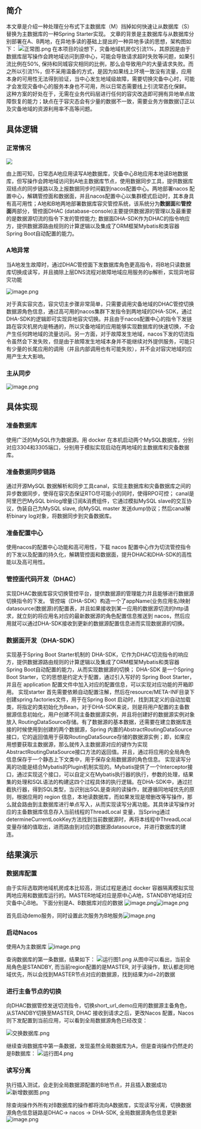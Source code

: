 ## 简介

本文章是介绍一种处理在分布式下主数据库（M）挡掉如何快速让从数据库（S）替换为主数据库的一种Spring Starter实现。
文章的背景是主数据库与从数据库分别部署在A、B两地，在异地多读的基础上提出的一种异地多读的思想，架构图如下：
![正常图.png](https://cdn.nlark.com/yuque/0/2022/png/2894235/1665920878762-e357f0d7-0e2a-4c5c-ab90-4aaf713a6a12.png#clientId=u835a6740-a9cc-4&crop=0&crop=0&crop=1&crop=1&from=paste&height=643&id=u413b25db&margin=%5Bobject%20Object%5D&name=%E6%AD%A3%E5%B8%B8%E5%9B%BE.png&originHeight=1286&originWidth=1764&originalType=binary&ratio=1&rotation=0&showTitle=false&size=186766&status=done&style=none&taskId=u1d1e47fe-eaa9-4627-846b-d729cf6a652&title=&width=882)
在本项目的设想下，灾备地域机房仅引流1%，其原因是由于数据库层写操作会跨地域访问到原中心，可能会导致请求超时失败等问题，如果引流比例在50%, 保持和同城容灾相同的比例，那么会导致用户的大量请求失败。而之所以引流1%，但不采用温备的方式，是因为如果线上环境一致没有流量，应用本身的可用性无法得到验证，当中心发生地域级故障，需要切换灾备中心时，可能才会发现灾备中心的服务本身也不可用，所以日常态需要线上引流常态化保鲜。
这种方案的好处在于，无需在业务代码层进行任何的容灾改造即可拥有异地单点故障恢复的能力；缺点在于容灾态会有少量的数据不一致，需要业务方做数据订正以及灾备地域的资源利用率不高等问题。

## 具体逻辑
### 正常情况
![](https://cdn.nlark.com/yuque/0/2022/png/2894235/1665920878762-e357f0d7-0e2a-4c5c-ab90-4aaf713a6a12.png?x-oss-process=image%2Fresize%2Cw_1500%2Climit_0#crop=0&crop=0&crop=1&crop=1&from=url&id=iQFcJ&margin=%5Bobject%20Object%5D&originHeight=1094&originWidth=1500&originalType=binary&ratio=1&rotation=0&showTitle=false&status=done&style=none&title=)

由上图可知，日常态A地应用读写A地数据库，灾备中心B地应用本地读B地数据库，但写操作会跨地域访问到A地主数据库节点，使用数据同步工具，提供数据库双结点的同步链路以及上报数据同步时间戳到nacos配置中心。两地部署nacos 配置中心，解耦管控面和数据面，并且nacos配置中心以集群模式启动时，其本身具有高可用性；A地和B地两地部署数据库容灾管控系统，该系统分为**数据面**和**管控面**两部分，管控面DHAC (database-console)主要提供数据源的管理以及最重要的是数据源切流的指令下发的管控能力; 数据面DHA-SDK作为DHAC的指令响应方，提供数据源路由规则的计算逻辑以及集成了ORM框架Mybatis和类容器Spring Boot自动配置的能力。

### A地异常
当A地发生故障时，通过DHAC管控面下发数据库角色更高指令，将B地只读数据库切换成读写，并且摘除上层DNS流程对故障地域应用服务的ip解析，实现异地容灾功能


![image.png](https://cdn.nlark.com/yuque/0/2022/png/2894235/1665921232405-a450fd1c-d264-43f3-ae64-b9cda512a3fb.png#clientId=u835a6740-a9cc-4&crop=0&crop=0&crop=1&crop=1&from=paste&height=263&id=u83d99965&margin=%5Bobject%20Object%5D&name=image.png&originHeight=407&originWidth=1108&originalType=binary&ratio=1&rotation=0&showTitle=false&size=1807230&status=done&style=none&taskId=u21027d07-61f2-4045-b7b9-dcb26b40457&title=&width=717)


对于真实容灾态，容灾切主步骤非常简单，只需要调用灾备地域的DHAC管控切换数据源角色信息，通过高可用的nacos集群下发指令到两地域的DHA-SDK，通过DHA-SDK的逻辑即可实现异地容灾切换。并且由于nacos配置中心的指令下发链路在容灾机房内是畅通的，所以灾备地域的应用能够实现数据库的快速切换，不会产生任何跨地域的流量访问。另一方面，对于故障发生地域，nacos下发的切流指令虽然会下发失败，但是由于故障发生地域本身并不能继续对外提供服务，可能只有少量的长尾应用的调用（并且内部调用也有可能失败），并不会对容灾地域的应用产生太大影响。

### 主从同步
![image.png](https://cdn.nlark.com/yuque/0/2022/png/2894235/1665921338685-798d1843-c73f-4c53-9608-e306118470c8.png#clientId=u835a6740-a9cc-4&crop=0&crop=0&crop=1&crop=1&from=paste&height=1029&id=ue6fdac83&margin=%5Bobject%20Object%5D&name=image.png&originHeight=1639&originWidth=1109&originalType=binary&ratio=1&rotation=0&showTitle=false&size=7284076&status=done&style=none&taskId=u3da8470e-e41c-45f3-aafc-0cbb44fd3c6&title=&width=696.5)



## 具体实现
### 准备数据库
使用广泛的MySQL作为数据源。用 docker 在本机启动两个MySQL数据库，分别对应3304和3305端口，分别用于模拟实现启动在两地域的主数据库和灾备数据库。

### 准备数据同步链路
通过开源MySQL 数据解析和同步工具canal，实现主数据库和灾备数据库之间的异步数据同步，使得在容灾态保证RTO尽可能小的同时，使得RPO可控；
	canal是阿里巴巴MySQL binlog增量订阅&消费组件，它通过模拟MySQL slave的交互协议，伪装自己为MySQL slave, 向MySQL master 发送dump协议；然后canal解析binary log对象，将数据同步到灾备数据库。

### 准备配置中心
使用nacos的配置中心功能和高可用性，下载 nacos 配置中心作为切流管控指令的下发以及配置的持久化，解耦管控面和数据面，提升DHAC和DHA-SDK的高性能以及高可用性。

### 管控面代码开发（DHAC）
实现DHAC数据库容灾切换管控平台，提供数据源的管理能力并且能够进行数据源切换指令的下发。
	管控端（DHA-SDK）构造一个了appName(业务应用名)映射datasource(数据源)的配置表，并且如果接收到某一应用的数据源切流的http请求，就立刻的将应用名对应的最新数据源的角色配置信息推送到 nacos，然后应用就可以通过DHA-SDK接收到更新的数据源配置信息进而实现数据源的切换。


### 数据面开发（DHA-SDK）

实现基于Spring Boot Starter机制的 DHA-SDK，它作为DHAC切流指令的响应方，提供数据源路由规则的计算逻辑以及集成了ORM框架Mybatis和类容器Spring Boot自动配置的能力，从而实现数据源的切换；
	DHA-SDK 是一个Spring Boot Starter，它的思想是约定大于配置，通过引入写好的 Spring Boot Starter，并且在 application 配置文件中加入对应的配置信息，可以实现对应功能的开箱即用。
	实现starter 首先需要依赖自动配置注解，然后在resource/META-INF目录下创建spring.factories文件，用于在Spring Boot 启动时，找到其定义的自动加载类，将指定的类初始化为Bean，对于DHA-SDK来说，则是将用户配置的主备数据源信息初始化，用户创建不同主备数据源实例，并且将创建好的数据源实例对象放入 RoutingDataSource存储。有了数据源的基本数据，还需要在建立数据库连接的时候使用到创建的两个数据源，Spring 内置的AbstractRoutingDataSource接口，它的返回值用于获取RoutingDataSource存储的数据源实例；即，如果应用想要获取主数据源，那么就传入主数据源对应的键作为实现AbstractRoutingDataSource接口方法的返回值。并且，通过将应用的全局角色信息保存于一个静态上下文类中，用于保存全局数据源的角色信息。
	实现读写分离的功能是结合Mybatis的Plugin机制实现的。Mybatis提供了一个Interceptor接口，通过实现这个接口，可以自定义在Mybatis执行器的执行，参数的处理，结果集的处理和SQL语法的构建这四个过程具体的执行逻辑。在DHA-SDK中，通过拦截执行器，得到SQL类型，当识别出SQL是查询的读操作，就遵循同地域优先的原则，根据应用的 region 信息，本地读数据库，而如果发现是增删改等写操作，那么就会路由到主数据库进行单点写入，从而实现读写分离功能。其具体读写操作对应的主备数据库信息存入当前线程的ThreadLocal 变量，当Spring通过determineCurrentLookKey方法找到当前数据源时，再将本线程中ThreadLocal 变量存储的值取出，进而路由到对应的数据源datasource，并进行数据库的建连。



## 结果演示
### 数据库配置

由于实际选取跨地域机房成本比较高，测试过程是通过 docker 容器隔离模拟实现两地应用和数据库运行的。MASTER地域对应是原中心A地，STANDBY地域对应灾备中心B地。
下面分别是A、B数据库对应的数据
![image.png](https://cdn.nlark.com/yuque/0/2022/png/2894235/1665922135814-a0ef6f44-c123-4f2c-901e-fcd01472333c.png#clientId=u835a6740-a9cc-4&crop=0&crop=0&crop=1&crop=1&from=paste&height=142&id=u44de9155&margin=%5Bobject%20Object%5D&name=image.png&originHeight=213&originWidth=945&originalType=binary&ratio=1&rotation=0&showTitle=false&size=23999&status=done&style=none&taskId=ueb468b3d-c9ed-48e9-9f29-428bc10811b&title=&width=630.5)![image.png](https://cdn.nlark.com/yuque/0/2022/png/2894235/1665922156021-3aa75e46-5194-47fa-b96c-3343fa46ac7a.png#clientId=u835a6740-a9cc-4&crop=0&crop=0&crop=1&crop=1&from=paste&height=155&id=u0f9506e5&margin=%5Bobject%20Object%5D&name=image.png&originHeight=238&originWidth=957&originalType=binary&ratio=1&rotation=0&showTitle=false&size=24479&status=done&style=none&taskId=uc6d6dbd8-d129-46b3-b687-ce2876221a3&title=&width=622.5)

首先启动demo服务，同时设置此次服务为B地服务![image.png](https://cdn.nlark.com/yuque/0/2022/png/2894235/1665922062443-48728d62-cd6e-42d3-8759-c72f79100b33.png#clientId=u835a6740-a9cc-4&crop=0&crop=0&crop=1&crop=1&from=paste&height=386&id=ud834f146&margin=%5Bobject%20Object%5D&name=image.png&originHeight=772&originWidth=1221&originalType=binary&ratio=1&rotation=0&showTitle=false&size=104368&status=done&style=none&taskId=ua22400e0-e908-4672-beda-0c86b28ac15&title=&width=610.5)

### 启动Nacos
使用A为主数据库
![image.png](https://cdn.nlark.com/yuque/0/2022/png/2894235/1665922425874-6055e653-7e95-4a3d-8e96-62f9bb1b98d4.png#clientId=u835a6740-a9cc-4&crop=0&crop=0&crop=1&crop=1&from=paste&height=501&id=u32fff9e2&margin=%5Bobject%20Object%5D&name=image.png&originHeight=1002&originWidth=2176&originalType=binary&ratio=1&rotation=0&showTitle=false&size=85467&status=done&style=none&taskId=u0b7d9721-e460-47a1-a2d2-50702bd255c&title=&width=1088)

查询数据库的第一条数据，结果如下：
![运行图1.png](https://cdn.nlark.com/yuque/0/2022/png/2894235/1665922009883-dfdf3c97-d3c9-4e40-9be1-031dfcc1d9bd.png#clientId=u835a6740-a9cc-4&crop=0&crop=0&crop=1&crop=1&from=paste&height=332&id=u1e1e2651&margin=%5Bobject%20Object%5D&name=%E8%BF%90%E8%A1%8C%E5%9B%BE1.png&originHeight=663&originWidth=2619&originalType=binary&ratio=1&rotation=0&showTitle=false&size=244584&status=done&style=none&taskId=uf74141e3-b1ab-487f-b0a9-2e3334a4494&title=&width=1309.5)
从图中可以看出，当前全局角色是STANDBY, 而当前region配置的是MASTER, 对于读操作，默认都走同地域优先，所以会找到MASTER节点对应的数据源，找到结果为id=2的数据

### 进行主备节点的切换
向DHAC数据管控发送切流指令，切换short_url_demo应用的数据源主备角色，从STANDBY切换至MASTER, DHAC 接收到请求之后，更改Nacos 配置，Nacos 则下发配置到当前应用，可以看到全局数据源角色已经改变：

![交换数据库.png](https://cdn.nlark.com/yuque/0/2022/png/2894235/1665922515548-bfac7085-9e22-44ed-99fc-ecb484e61416.png#clientId=u835a6740-a9cc-4&crop=0&crop=0&crop=1&crop=1&from=paste&height=527&id=u6e1a4ca0&margin=%5Bobject%20Object%5D&name=%E4%BA%A4%E6%8D%A2%E6%95%B0%E6%8D%AE%E5%BA%93.png&originHeight=1053&originWidth=2717&originalType=binary&ratio=1&rotation=0&showTitle=false&size=267071&status=done&style=none&taskId=u91faddab-3750-487c-b106-a574eb2714d&title=&width=1358.5)

继续查询数据库中第一条数据，发现虽然全局数据库为A，但是查询操作仍然走的是B数据库：
![运行图4.png](https://cdn.nlark.com/yuque/0/2022/png/2894235/1665922921074-3d6ddd2a-7e43-4365-940d-c89cadb081c7.png#clientId=u835a6740-a9cc-4&crop=0&crop=0&crop=1&crop=1&from=paste&height=346&id=u0c5c1a87&margin=%5Bobject%20Object%5D&name=%E8%BF%90%E8%A1%8C%E5%9B%BE4.png&originHeight=692&originWidth=2581&originalType=binary&ratio=1&rotation=0&showTitle=false&size=232643&status=done&style=none&taskId=uf884da1a-8032-4deb-9e19-09114bbba49&title=&width=1290.5)


### 读写分离
执行插入测试，会走到全局数据源配置的B地节点，并且插入数据成功	
![新增数据图.png](https://cdn.nlark.com/yuque/0/2022/png/2894235/1665923071420-d79ae073-739e-4998-a4ad-92367cb8f19e.png#clientId=u835a6740-a9cc-4&crop=0&crop=0&crop=1&crop=1&from=paste&height=425&id=uc911d428&margin=%5Bobject%20Object%5D&name=%E6%96%B0%E5%A2%9E%E6%95%B0%E6%8D%AE%E5%9B%BE.png&originHeight=849&originWidth=2636&originalType=binary&ratio=1&rotation=0&showTitle=false&size=328711&status=done&style=none&taskId=u6c3e8b6e-0e47-431c-9603-1debd84c675&title=&width=1318)

除查询操作外所有对B数据库的操作都将流向A数据库，实现读写分离，切换数据源角色信息链路是DHAC-> nacos -> DHA-SDK, 全局数据源角色信息更新
![image.png](https://cdn.nlark.com/yuque/0/2022/png/2894235/1665923195338-160864c7-5ff6-40b9-9e4e-b2be02b464eb.png#clientId=u835a6740-a9cc-4&crop=0&crop=0&crop=1&crop=1&from=paste&height=289&id=u60989be2&margin=%5Bobject%20Object%5D&name=image.png&originHeight=577&originWidth=966&originalType=binary&ratio=1&rotation=0&showTitle=false&size=49930&status=done&style=none&taskId=ua7883733-661a-4340-92fb-969d9d26abc&title=&width=483)

